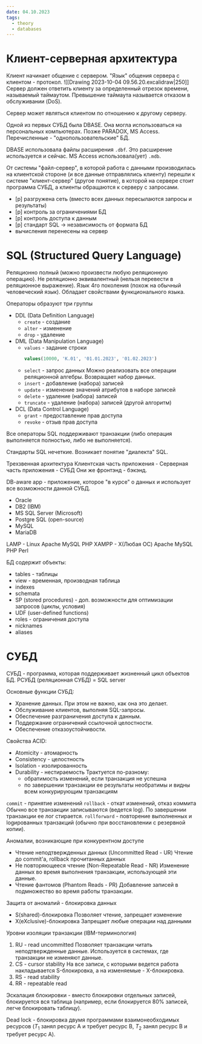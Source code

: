 ```yaml
---
date: 04.10.2023
tags:
  - theory
  - databases
---
```

# Клиент-серверная архитектура
Клиент начинает общение с сервером.
"Язык" общения сервера с клиентом - протокол.
![[Drawing 2023-10-04 09.56.20.excalidraw|250]]
Сервер должен ответить клиенту за определенный отрезок времени, называемый таймаутом. Превышение таймаута называется отказом в обслуживании (DoS).

Сервер может являться клиентом по отношению к другому серверу.

Одной из первых СУБД была DBASE. Она могла использоваться на персональных компьютерах.
Позже PARADOX, MS Access.
Перечисленные - "однопользовательские" БД.

DBASE использовала файлы расширения `.dbf`. Это расширение используется и сейчас. MS Access использовала(ует) `.mdb`.

От системы "файл-сервер", в которой работа с данными производилась на клиентской стороне (и все данные отправлялись клиенту) перешли к системе "клиент-сервер" (другое понятие), в которой на сервере стоит программа СУБД, а клиенты обращаются к серверу с запросами.
- [p] разгружена сеть (вместо всех данных пересылаются запросы и результаты)
- [p] контроль за ограничениями БД
- [p] контроль доступа к данным
- [p] стандарт SQL -> независимость от формата БД
- вычисления перенесены на сервер

# SQL (Structured Query Language)
Реляционно полный (можно произвести любую реляционную операцию).
Не реляционно эквивалентный (нельзя перевести в реляционное выражение).
Язык 4го поколения (похож на обычный человеческий язык).
Обладает свойствами функционального языка.

Операторы образуют три группы
- DDL (Data Definition Language)
  - `create` - создание
  - `alter` - изменение
  - `drop` - удаление
- DML (Data Manipulation Language)
  - `values` - задание строки
    ```sql
	values(10000, 'K.01', '01.01.2023', '01.02.2023')
    ```
  - `select` - запрос данных
    Можно реализовать все операции реляционной алгебры.
    Возвращает набор данных.
  - `insert` - добавление (набора) записей
  - `update` - изменение значений атрибутов в наборе записей
  - `delete` - удаление (набора) записей
  - `truncate` - удаление (набора) записей (другой алгоритм)
- DCL (Data Control Language)
  - `grant` - предоставление прав доступа
  - `revoke` - отзыв прав доступа

Все операторы SQL поддерживают транзакции (либо операция выполняется полностью, либо не выполняется).

Стандарты SQL нечеткие. Возникает понятие "диалекта" SQL.

Трехзвенная архитектура
Клиентская часть приложения - Серверная часть приложения - СУБД
Они же фронтэнд - бэкэнд.

DB-aware app - приложение, которое "в курсе" о данных и использует все возможности данной СУБД.

- Oracle
- DB2 (IBM)
- MS SQL Server (Microsoft)
- Postgre SQL (open-source)
- MySQL
- MariaDB

LAMP - Linux Apache MySQL PHP
XAMPP - X(Любая ОС) Apache MySQL PHP Perl

БД содержит объекты:
- tables - таблицы
- view - временная, производная таблица
- indexes
- schemata
- SP (stored procedures) - доп. возможности для оптимизации запросов (циклы, условия)
- UDF (user-defined functions)
- roles - ограничения доступа
- nicknames
- aliases

# СУБД
СУБД - программа, которая поддерживает жизненный цикл объектов БД.
РСУБД (реляционная СУБД) = SQL server

Основные функции СУБД:
- Хранение данных. При этом не важно, как она это делает.
- Обслуживание клиентов, выполняя SQL-запросы.
- Обеспечение разграничения доступа к данным.
- Поддержание ограничений ссылочной целостности.
- Обеспечение отказоустойчивости.

Свойства ACID:
- Atomicity - атомарность
- Consistency - целостность
- Isolation - изолированность
- Durability - нестираемость
  Трактуется по-разному:
  - обратимость изменений, если транзакция не успешна
  - по завершении транзакции ее результаты необратимы и видны всем конкурирующим транзакциям

`commit` - принятие изменений
`rollback` - откат изменений, отказ коммита
Обычно все транзакции записываются (ведется log). По завершении транзакции ее лог стирается.
`rollforward` - повторение выполненных и logированных транзакций (обычно при восстановлении с резервной копии).

Аномалии, возникающие при конкурентном доступе
- Чтение неподтвержденных данных (Uncommitted Read - UR)
  Чтение до commit'а, rollback прочитанных данных
- Не повторяющееся чтение (Non-Repeatable Read - NR)
  Изменение данных во время выполнения транзакции, использующей эти данные.
- Чтение фантомов (Phantom Reads - PR)
  Добавление записей в подмножество во время работы транзакции.

Защита от аномалий - блокировка данных
- S(shared)-блокировка
  Позволяет чтение, запрещает изменение
- X(eXclusive)-блокировка
  Запрещает любые операции над данными

Уровни изоляции транзакции (IBM-терминология)
1. RU - read uncommitted
   Позволяет транзакции читать неподтвержденные данные.
   Используется в системах, где транзакции не изменяют данные.
2. CS - cursor stability
   На все записи, с которыми ведется работа накладывается S-блокировка, а на изменяемые - X-блокировка.
3. RS - read stability
4. RR - repeatable read

Эскалация блокировки - вместо блокировки отдельных записей, блокируется вся таблица (например, если блокируется 80% записей, легче блокировать таблицу).

Dead lock - блокировка двумя программами взаимонеобходимых ресурсов ($T_{1}$ занял ресурс A и требует ресурс B, $T_{2}$ занял ресурс B и требует ресурс A).
